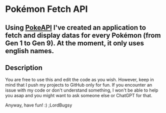 # Pokémon Fetch API
## Using [PokeAPI](https://pokeapi.co) I've created an application to fetch and display datas for every Pokémon (from Gen 1 to Gen 9). At the moment, it only uses english names.

## Description
You are free to use this and edit the code as you wish. However, keep in mind that I push my projects to GitHub only for fun. If you encounter an issue with my code or don't understand something, I won't be able to help you asap and you might want to ask someone else or ChatGPT for that.

Anyway, have fun! :)
;LordBugsy

